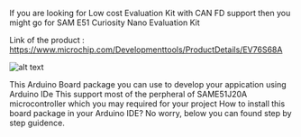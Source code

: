 If you are looking for Low cost Evaluation Kit with CAN FD support then you might go for SAM E51 Curiosity Nano Evaluation Kit

Link of the product : https://www.microchip.com/Developmenttools/ProductDetails/EV76S68A

![alt text](https://www.microchip.com/_ImagedCopy/200511-MCU32-PHOTO-EV76S68A_SAM-E51-Curiosity-Nano-Front-Transparent.png)

This Arduino Board package you can use to develop your appication using Arduino IDe 
This support most of the perpheral of SAME51J20A microcontroller which you may required for your project
How to install this board package in your Arduino IDE? No worry, below you can found step by step guidence.

